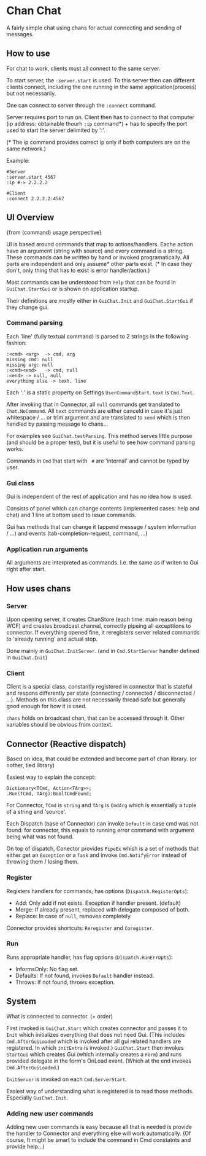 # Chan Chat

A fairly simple chat using chans for actual connecting and sending of messages.

## How to use

For chat to work, clients must all connect to the same server.

To start server, the `:server.start` is used. To this server then can different clients connect, including the one running in the same application(process) but not necessarily.

One can connect to server through the `:connect` command.

Server requires port to run on. Client then has to connect to that computer (ip address: obtainable thourh `:ip` command*) + has to specify the port used to start the server delimited by ':'.

(* The ip command provides correct ip only if both computers are on the same network.)

Example: 
```
#Server
:server.start 4567
:ip #-> 2.2.2.2

#Client
:connect 2.2.2.2:4567
```


## UI Overview
{from (command) usage perspective}

UI is based around commands that map to actions/handlers. Eache action have an argument (string with source) and every command is a string.
These commands can be written by hand or invoked programatically. All parts are independent and only assume* other parts exist. (* In case they don't, only thing that has to exist is error handler/action.)

Most commands can be understood from `help` that can be found in `GuiChat.StartGui` or is shown on application startup.

Their definitions are mostly either in `GuiChat.Init` and `GuiChat.StartGui` if they change gui.


### Command parsing
Each 'line' (fully textual command) is parsed to 2 strings in the following fashion:
```
:<cmd> <arg>  -> cmd, arg
missing cmd: null
missing arg: null
:<cmd><end>   -> cmd, null
:<end> -> null, null
everything else -> text, line
```

Each ':' is a static property on Settings `UserCommandStart`. `text` is `Cmd.Text`.

After invoking that in Connector, all `null` commands get translated to `Chat.NoCommand`.
All `text` commands are either canceld in case it's just whitespace / ... or trim argument and are translated to `send` which is then handled by passing message to chans...

For examples see `GuiChat.testParsing`. This method serves little purpose (and should be a proper test), but it is useful to see how command parsing works.

Commands in `Cmd` that start with ` #` are 'internal' and cannot be typed by user.
### Gui class

Gui is independent of the rest of application and has no idea how is used.

Consists of panel which can change contents (implemented cases: help and chat) and 1 line at bottom used to issue commands.

Gui has methods that can change it (append message / system information / ...) and events (tab-completion-request, command, ...)

### Application run arguments
All arguments are interpreted as commands. I.e. the same as if writen to Gui right after start.

## How uses chans

### Server
Upon opening server, it creates ChanStore (each time: main reason being WCF) and creates broadcast channel, correctly pipeing all excepttions to connector.
If everything opened fine, it reregisters server related commands to 'already running' and actual stop.

Done mainly in `GuiChat.InitServer`. (and in `Cmd.StartServer` handler defined in `GuiChat.Init`)

### Client
Client is a special class, constantly registered in connector that is stateful and respons differently per state (connecting / connected / disconnected / ...). Methods on this class are not necessarily thread safe but generally good enough for how it is used.

`chans` holds on broadcast chan, that can be accessed through it. Other variables should be obvious from context.


## Connector (Reactive dispatch)
Based on idea, that could be extended and become part of chan library. (or nother, tied library)

Easiest way to explain the concept:
```
Dictionary<TCmd, Action<TArg>>;
.Run(TCmd, TArg):BoolTCmdFound;
```
For Connector, `TCmd` is `string` and `TArg` is `CmdArg` which is essentially a tuple of a string and 'source'.

Each Dispatch (base of  Connector) can invoke `Default` in case cmd was not found: for connector, this equals to running error command with argument being what was not found.

On top of dispatch, Conector provides `PipeEx` whish is a set of methods that either get an `Exception` or a `Task` and invoke `Cmd.NotifyError` instead of throwing them / losing them.

### Register
Registers handlers for commands, has options (`Dispatch.RegisterOpts`):
- Add: Only add if not exists. Exception if handler present. (default)
- Merge: If already present, replaced with delegate composed of both.
- Replace: In case of `null`, removes completely.

Connector provides shortcuts: `Reregister` and `Coregister`.
### Run
Runs appropriate handler, has flag options (`Dispatch.RunErrOpts`):
- InformsOnly: No flag set.
- Defaults: If not found, invokes `Default` handler instead.
- Throws: If not found, throws exception.

## System
What is connected to connector. (+ order)

First invoked is `GuiChat.Start` which creates connector and passes it to `Init` which initializes everything that does not need Gui.
(This includes `Cmd.AfterGuiLoaded` which is invoked after all gui related handlers are registered. In which `initExtra` is invoked.)
`GuiChat.Start` then invokes `StartGui` which creates Gui (which internally creates a `Form`) and runs provided delegate in the form's OnLoad event. (Which at the end invokes `Cmd.AfterGuiLoaded`.)

`InitServer` is invoked on each `Cmd.ServerStart`.

Easiest way of understanding what is registered is to read those methods. Especially `GuiChat.Init`.

### Adding new user commands
Adding new user commands is easy because all that is needed is provide the handler to Connector and everything else will work automatically. (Of course, It might be smart to include the command in Cmd constatnts and provide help...)







